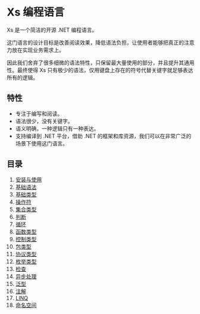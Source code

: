 # Xs 编程语言
Xs 是一个简洁的开源 .NET 编程语言。  

这门语言的设计目标是改善阅读效果，降低语法负担，让使用者能够把真正的注意力放在实现业务需求上。  

因此我们舍弃了很多细微的语法特性，只保留最大量使用的部分，并且提升其通用性。最终使得 Xs 只有极少的语法，仅用键盘上存在的符号代替关键字就足够表达所有的逻辑。  
## 特性
- 专注于编写和阅读。
- 语法很少，没有关键字。
- 语义明确，一种逻辑只有一种表达。
- 支持编译到 .NET 平台，借助 .NET 的框架和库资源，我们可以在非常广泛的场景下使用这门语言。

## 目录
1. [安装与使用](install.md)
1. [基础语法](basic-grammar.md)
1. [基础类型](basic-type.md)
1. [操作符](operator.md)
1. [集合类型](collection-type.md)
1. [判断](judgment.md)
1. [循环](loop.md)
1. [函数类型](function-type.md)
1. [控制类型](control-type.md)
1. [包类型](package-type.md)
1. [协议类型](protocol-type.md)
1. [枚举类型](enumeration-type.md)
1. [检查](check.md)
1. [异步处理](asynchronous.md)
1. [泛型](generic.md)
1. [注解](annotation.md)
1. [LINQ](linq.md)
1. [命名空间](namespace.md)
